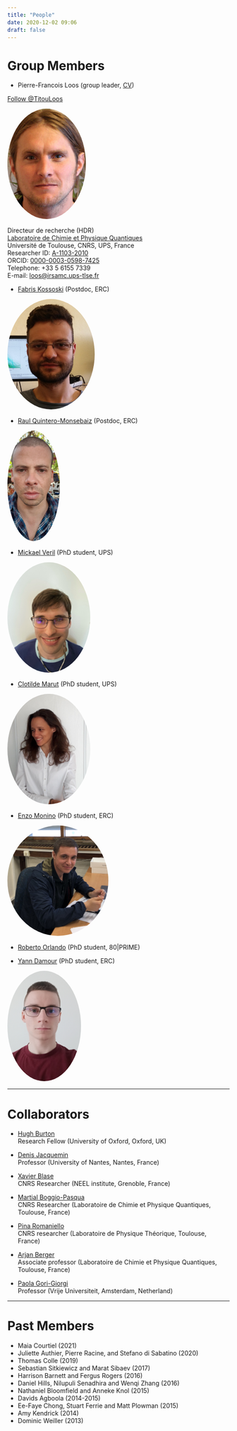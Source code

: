 ```yaml
---
title: "People"
date: 2020-12-02 09:06
draft: false
---
```


# Group Members


<style type="text/css">
img.photo {
  height: 250px;
  border-radius: 50%;
}
</style>

* Pierre-Francois Loos (group leader, [CV](/pub/cv_Loos.pdf))  

<a href="https://twitter.com/TitouLoos?ref_src=twsrc%5Etfw" class="twitter-follow-button" data-lang="en" data-show-count="false">Follow @TitouLoos</a><script async src="https://platform.twitter.com/widgets.js" charset="utf-8"></script>

<img class="photo" src="/img/PFLoos.png" alt="Titou" />

Directeur de recherche (HDR)  
[Laboratoire de Chimie et Physique Quantiques](http://www.lcpq.ups-tlse.fr)  
Université de Toulouse, CNRS, UPS, France  
Researcher ID: [A-1103-2010](http://www.researcherid.com/rid/A-1103-2010)  
ORCID: [0000-0003-0598-7425](https://orcid.org/0000-0003-0598-7425)  
Telephone: +33 5 6155 7339   
E-mail: loos@irsamc.ups-tlse.fr  

* [Fabris Kossoski](https://www.researchgate.net/profile/Fabris_Kossoski) (Postdoc, ERC)
<img class="photo" src="/img/FKossoski.png" alt="Fabris" />

* [Raul Quintero-Monsebaiz](https://www.researchgate.net/profile/Raul-Quintero-Monsebaiz) (Postdoc, ERC)
<img class="photo" src="/img/RQuintero.jpg" alt="Raul" />

* [Mickael Veril](https://mveril.github.io) (PhD student, UPS)
<img class="photo" src="/img/MVeril.jpg" alt="Mika" />

* [Clotilde Marut](https://www.researchgate.net/profile/Clotilde_Marut) (PhD student, UPS)
<img class="photo" src="/img/CMarut.jpg" alt="Clotilde" />

* [Enzo Monino]() (PhD student, ERC)
<img class="photo" src="/img/EMonino.jpg" alt="Enzo" />

* [Roberto Orlando]() (PhD student, 80|PRIME)

* [Yann Damour]() (PhD student, ERC)
<img class="photo" src="/img/YDamour.jpg" alt="Yann" />

<!-- 
* [Antoine Marie]() (Master student, ENS Lyon) 
<img class="photo" src="/img/AMarie.png" alt="Antoine" />
-->

***

# Collaborators

* <a href="https://www.hughburton.com">Hugh Burton</a>  
Research Fellow (University of Oxford, Oxford, UK)

* <a href="https://www.univ-nantes.fr/denis-jacquemin">Denis Jacquemin</a>  
Professor (University of Nantes, Nantes, France)

* <a href="http://perso.neel.cnrs.fr/xavier.blase/">Xavier Blase</a>  
CNRS Researcher (NEEL institute, Grenoble, France)

* <a href="https://www.lcpq.ups-tlse.fr/spip.php?rubrique313&lang=fr">Martial Boggio-Pasqua</a>  
CNRS Researcher (Laboratoire de Chimie et Physique Quantiques, Toulouse, France)

* <a href="http://www.lpt.ups-tlse.fr/spip.php?article54&lang=en">Pina Romaniello</a>  
CNRS researcher (Laboratoire de Physique Théorique, Toulouse, France)

* <a href="https://www.lcpq.ups-tlse.fr/berger">Arjan Berger</a>  
Associate professor (Laboratoire de Chimie et Physique Quantiques, Toulouse, France)

* <a href="https://www.paolagorigiorgi.org">Paola Gori-Giorgi</a>  
Professor (Vrije Universiteit, Amsterdam, Netherland)

***

# Past Members

* Maia Courtiel (2021)
* Juliette Authier, Pierre Racine, and Stefano di Sabatino (2020)
* Thomas Colle (2019)
* Sebastian Sitkiewicz and Marat Sibaev (2017)
* Harrison Barnett and Fergus Rogers (2016)
* Daniel Hills, Nilupuli Senadhira and Wenqi Zhang (2016)
* Nathaniel Bloomfield and Anneke Knol (2015)
* Davids Agboola (2014-2015)
* Ee-Faye Chong, Stuart Ferrie and Matt Plowman (2015)
* Amy Kendrick (2014)
* Dominic Weiller (2013)

